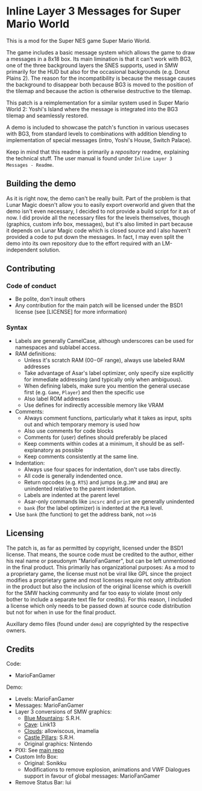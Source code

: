 # Inline Layer 3 Messages for Super Mario World

This is a mod for the Super NES game Super Mario World.

The game includes a basic message system which allows the game to draw a messages in a 8x18 box.
Its main limination is that it can't work with BG3, one of the three background layers the SNES
supports, used in SMW primarily for the HUD but also for the occasional backgrounds (e.g.
Donut Plains 2).
The reason for the incompatibility is because the message causes the background to disappear
both because BG3 is moved to the position of the tilemap and because the action is otherwise
destructive to the tilemap.

This patch is a reimplementation for a similar system used in Super Mario World 2: Yoshi's Island
where the message is integrated into the BG3 tilemap and seamlessly restored.

A demo is included to showcase the patch's function in various usecases with BG3, from standard
levels to combinations with addition blending to implementation of special messages (intro,
Yoshi's House, Switch Palace).

Keep in mind that this readme is primarily a *repository* readme, explaining the technical stuff.
The user manual is found under `Inline Layer 3 Messages - Readme`.


## Building the demo
As it is right now, the demo can't be really built. Part of the problem is that Lunar Magic doesn't
allow you to easily export overworld and given that the demo isn't even necessary, I decided to
not provide a build script for it as of now.
I did provide all the necessary files for the levels themselves, though (graphics, custom info box,
messages), but it's also limited in part because it depends on Lunar Magic code which is closed source
and I also haven't provided a code to put down the messages.
In fact, I may even split the demo into its own repository due to the effort required with an
LM-independent solution.


## Contributing

### Code of conduct
- Be polite, don't insult others
- Any contribution for the main patch will be licensed under the BSD1 license (see [LICENSE] for more information)

### Syntax
- Labels are generally CamelCase, although underscores can be used for namespaces and sublabel access.
- RAM definitions:
  - Unless it's scratch RAM ($00-$0F range), always use labeled RAM addresses
  - Take advantage of Asar's label optimizer, only specify size explicitly for immediate addressing (and typically only when ambiguous).
  - When defining labels, make sure you mention the general usecase first (e.g. `Game`, `Player`) and then the specific use
  - Also label ROM addresses
  - Use defines for indirectly accessible memory like VRAM
- Comments:
  - Always comment functions, particularly what it takes as input, spits out and which temporary memory is used how
  - Also use comments for code blocks
  - Comments for (user) defines should preferably be placed 
  - Keep comments within codes at a minimum, it should be as self-explanatory as possible
  - Keep comments consistently at the same line.
- Indentation:
  - Always use four spaces for indentation, don't use tabs directly.
  - All code is generally indendented once.
  - Return opcodes (e.g. `RTS`) and jumps (e.g.`JMP` and `BRA`) are unindented relative to the parent indentation.
  - Labels are indented at the parent level
  - Asar-only commands like `incsrc` and `print` are generally unindented
  - `bank` (for the label optimizer) is indented at the `PLB` level.
- Use `bank` (the function) to get the address bank, not `>>16`

## Licensing

The patch is, as far as permitted by copyright, licensed under the BSD1 license.
That means, the source code must be credited to the author, either his real name or pseudonym
"MarioFanGamer", but can be left unmentioned in the final product.
This primarily has organizational purposes: As a mod to a proprietary game, the license must not
be viral like GPL since the project modifies a proprietary game and most licenses require not
only attribution in the product but also the inclusion of the original license which is overkill
for the SMW hacking community and far too easy to violate (most only bother to include a
separate text file for credits).
For this reason, I included a license which only needs to be passed down at source code
distribution but not for when in use for the final product.

Auxillary demo files (found under `demo`) are copyrighted by the respective owners.

## Credits

Code:
- MarioFanGamer

Demo:
- Levels: MarioFanGamer
- Messages: MarioFanGamer
- Layer 3 conversions of SMW graphics:
  - [Blue Mountains](https://www.smwcentral.net/?p=section&a=details&id=13031): S.R.H.
  - [Cave](https://www.smwcentral.net/?p=section&a=details&id=13197): Link13
  - [Clouds](https://www.smwcentral.net/?p=section&a=details&id=2544): allowiscous, imamelia
  - [Castle Pillars](https://www.smwcentral.net/?p=section&a=details&id=13029): S.R.H.
  - Original graphics: Nintendo
- PIXI: See [main repo](https://github.com/JackTheSpades/SpriteToolSuperDelux)
- Custom Info Box:
  - Original: Sonikku
  - Modifications to remove explosion, animations and VWF Dialogues support in favour of global messages: MarioFanGamer
- Remove Status Bar: lui
